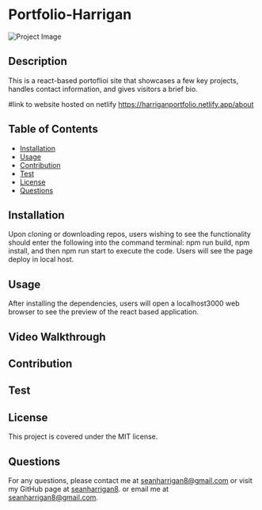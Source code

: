 
# Portfolio-Harrigan

![Project Image][def]

## Description

This is a react-based portoflioi site that showcases a few key projects, handles contact information, and gives visitors a brief bio.

#link to website hosted on netlify 
https://harriganportfolio.netlify.app/about

## Table of Contents

* [Installation](#installation)
* [Usage](#usage)
* [Contribution](#contribution)
* [Test](#test)
* [License](#license)
* [Questions](#questions)

## Installation

Upon cloning or downloading repos, users wishing to see the functionality  should enter the following into the command terminal: npm run build, npm install, and then npm run start to execute the code. Users will see the page deploy in local host.

## Usage

After installing the dependencies, users will open a localhost3000 web browser to see the preview of the react based application.

## Video Walkthrough

## Contribution



## Test



## License
This project is covered under the MIT license.

## Questions
For any questions, please contact me at seanharrigan8@gmail.com or visit my GitHub page at [seanharrigan8](https://github.com/seanharrigan8).
or email me at seanharrigan8@gmail.com.


[def]: https://drive.google.com/file/d/1o1dxJIL02itMvA-kamKoeHGJOoB5Vy4k/view?usp=sharing
